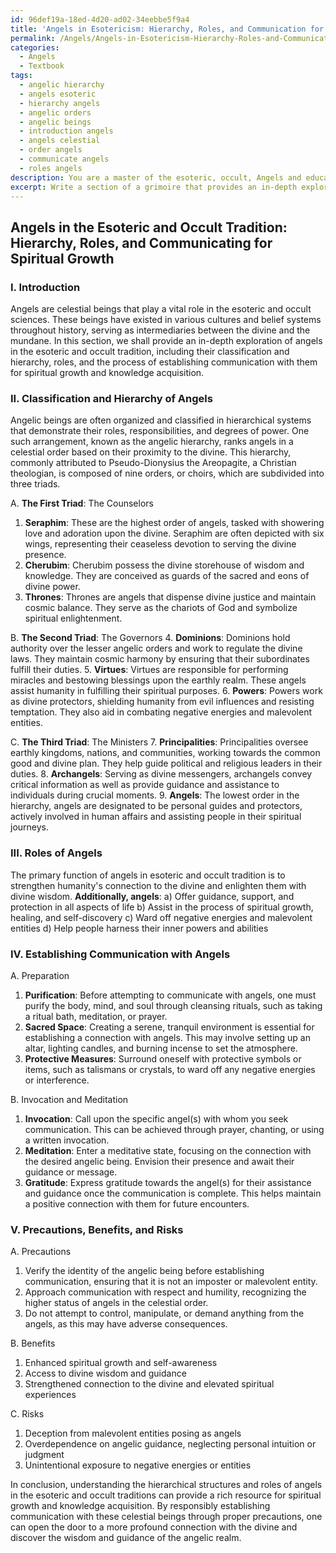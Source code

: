 ```yaml
---
id: 96def19a-18ed-4d20-ad02-34eebbe5f9a4
title: 'Angels in Esotericism: Hierarchy, Roles, and Communication for Spiritual Growth'
permalink: /Angels/Angels-in-Esotericism-Hierarchy-Roles-and-Communication-for-Spiritual-Growth/
categories:
  - Angels
  - Textbook
tags:
  - angelic hierarchy
  - angels esoteric
  - hierarchy angels
  - angelic orders
  - angelic beings
  - introduction angels
  - angels celestial
  - order angels
  - communicate angels
  - roles angels
description: You are a master of the esoteric, occult, Angels and education, you have written many textbooks on the subject in ways that provide students with rich and deep understanding of the subject. You are being asked to write textbook-like sections on a topic and you do it with full context, explainability, and reliability in accuracy to the true facts of the topic at hand, in a textbook style that a student would easily be able to learn from, in a rich, engaging, and contextual way. Always include relevant context (such as formulas and history), related concepts, and in a way that someone can gain deep insights from.
excerpt: Write a section of a grimoire that provides an in-depth exploration and understanding of Angels in the realm of the esoteric and occult. This should include their classification and hierarchy, their roles, and how to establish communication with them for spiritual growth and knowledge acquisition. Include any precautions a student should take while establishing contact with Angels and the potential benefits and risks involved in such practices.
---
```


## Angels in the Esoteric and Occult Tradition: Hierarchy, Roles, and Communicating for Spiritual Growth

### I. Introduction

Angels are celestial beings that play a vital role in the esoteric and occult sciences. These beings have existed in various cultures and belief systems throughout history, serving as intermediaries between the divine and the mundane. In this section, we shall provide an in-depth exploration of angels in the esoteric and occult tradition, including their classification and hierarchy, roles, and the process of establishing communication with them for spiritual growth and knowledge acquisition.

### II. Classification and Hierarchy of Angels

Angelic beings are often organized and classified in hierarchical systems that demonstrate their roles, responsibilities, and degrees of power. One such arrangement, known as the angelic hierarchy, ranks angels in a celestial order based on their proximity to the divine. This hierarchy, commonly attributed to Pseudo-Dionysius the Areopagite, a Christian theologian, is composed of nine orders, or choirs, which are subdivided into three triads.

A. ****The First Triad****: The Counselors
1. ****Seraphim****: These are the highest order of angels, tasked with showering love and adoration upon the divine. Seraphim are often depicted with six wings, representing their ceaseless devotion to serving the divine presence.
2. ****Cherubim****: Cherubim possess the divine storehouse of wisdom and knowledge. They are conceived as guards of the sacred and eons of divine power.
3. ****Thrones****: Thrones are angels that dispense divine justice and maintain cosmic balance. They serve as the chariots of God and symbolize spiritual enlightenment.

B. ****The Second Triad****: The Governors
4. ****Dominions****: Dominions hold authority over the lesser angelic orders and work to regulate the divine laws. They maintain cosmic harmony by ensuring that their subordinates fulfill their duties.
5. ****Virtues****: Virtues are responsible for performing miracles and bestowing blessings upon the earthly realm. These angels assist humanity in fulfilling their spiritual purposes.
6. ****Powers****: Powers work as divine protectors, shielding humanity from evil influences and resisting temptation. They also aid in combating negative energies and malevolent entities.

C. ****The Third Triad****: The Ministers
7. ****Principalities****: Principalities oversee earthly kingdoms, nations, and communities, working towards the common good and divine plan. They help guide political and religious leaders in their duties.
8. ****Archangels****: Serving as divine messengers, archangels convey critical information as well as provide guidance and assistance to individuals during crucial moments.
9. ****Angels****: The lowest order in the hierarchy, angels are designated to be personal guides and protectors, actively involved in human affairs and assisting people in their spiritual journeys.

### III. Roles of Angels

The primary function of angels in esoteric and occult tradition is to strengthen humanity's connection to the divine and enlighten them with divine wisdom. **Additionally, angels**:
a) Offer guidance, support, and protection in all aspects of life
b) Assist in the process of spiritual growth, healing, and self-discovery
c) Ward off negative energies and malevolent entities
d) Help people harness their inner powers and abilities

### IV. Establishing Communication with Angels

A. Preparation
1. ****Purification****: Before attempting to communicate with angels, one must purify the body, mind, and soul through cleansing rituals, such as taking a ritual bath, meditation, or prayer.
2. ****Sacred Space****: Creating a serene, tranquil environment is essential for establishing a connection with angels. This may involve setting up an altar, lighting candles, and burning incense to set the atmosphere.
3. ****Protective Measures****: Surround oneself with protective symbols or items, such as talismans or crystals, to ward off any negative energies or interference.

B. Invocation and Meditation
1. ****Invocation****: Call upon the specific angel(s) with whom you seek communication. This can be achieved through prayer, chanting, or using a written invocation.
2. ****Meditation****: Enter a meditative state, focusing on the connection with the desired angelic being. Envision their presence and await their guidance or message.
3. ****Gratitude****: Express gratitude towards the angel(s) for their assistance and guidance once the communication is complete. This helps maintain a positive connection with them for future encounters.

### V. Precautions, Benefits, and Risks

A. Precautions
1. Verify the identity of the angelic being before establishing communication, ensuring that it is not an imposter or malevolent entity.
2. Approach communication with respect and humility, recognizing the higher status of angels in the celestial order.
3. Do not attempt to control, manipulate, or demand anything from the angels, as this may have adverse consequences.

B. Benefits
1. Enhanced spiritual growth and self-awareness
2. Access to divine wisdom and guidance
3. Strengthened connection to the divine and elevated spiritual experiences

C. Risks
1. Deception from malevolent entities posing as angels
2. Overdependence on angelic guidance, neglecting personal intuition or judgment
3. Unintentional exposure to negative energies or entities

In conclusion, understanding the hierarchical structures and roles of angels in the esoteric and occult traditions can provide a rich resource for spiritual growth and knowledge acquisition. By responsibly establishing communication with these celestial beings through proper precautions, one can open the door to a more profound connection with the divine and discover the wisdom and guidance of the angelic realm.
